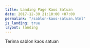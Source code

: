 ```yaml
---
title: Landing Page Kaos Satuan
date: 2017-12-30 21:10:00 +07:00
permalink: "/sablon-kaos-satuan.html"
is_landing: true
layout: landing
---
```


Terima sablon kaos satuan
